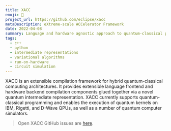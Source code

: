 ```yaml
---
title: XACC
emoji: 🚀
project_url: https://github.com/eclipse/xacc
metaDescription: eXtreme-scale ACCelerator Framework
date: 2022-04-08
summary: Language and hardware agnostic approach to quantum-classical programming in C++
tags:
  - c++
  - python
  - intermediate representations
  - variational algorithms
  - run-on-hardware
  - circuit simulation
---
```


XACC is an extensible compilation framework for hybrid quantum-classical computing architectures. It provides extensible language frontend and hardware backend compilation components glued together via a novel quantum intermediate representation. XACC currently supports quantum-classical programming and enables the execution of quantum kernels on IBM, Rigetti, and D-Wave QPUs, as well as a number of quantum computer simulators.

> Open XACC GitHub issues are [here](https://github.com/eclipse/xacc/issues).
